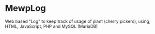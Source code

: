 # MewpLog
Web based "Log" to keep track of usage of plant (cherry pickers), using; HTML, JavaScript, PHP and MySQL (MariaDB)
